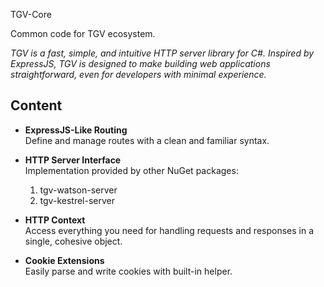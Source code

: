  TGV-Core

Common code for TGV ecosystem. 

_TGV is a fast, simple, and intuitive HTTP server library for C#. 
Inspired by ExpressJS, TGV is designed to make building web applications straightforward, 
even for developers with minimal experience._

## Content

- **ExpressJS-Like Routing**  
  Define and manage routes with a clean and familiar syntax.

- **HTTP Server Interface**  
  Implementation provided by other NuGet packages:
    1. tgv-watson-server
    2. tgv-kestrel-server

- **HTTP Context**  
  Access everything you need for handling requests and responses in a single, cohesive object.

- **Cookie Extensions**  
  Easily parse and write cookies with built-in helper. 